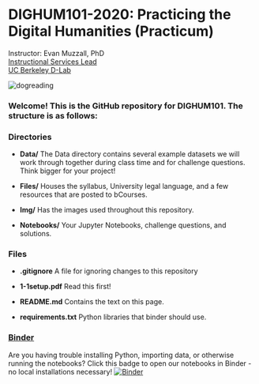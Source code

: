 # DIGHUM101-2020: Practicing the Digital Humanities (Practicum)
Instructor: 
Evan Muzzall, PhD  
[Instructional Services Lead](https://dlab.berkeley.edu/people/evan-muzzall)  
[UC Berkeley D-Lab](https://dlab.berkeley.edu/)

![dogreading](Img/giphy-dog.gif)

### Welcome! This is the GitHub repository for DIGHUM101. The structure is as follows:

### Directories
- **Data/**  The Data directory contains several example datasets we will work through together during class time and for challenge questions. Think bigger for your project! 

- **Files/**  Houses the syllabus, University legal language, and a few resources that are posted to bCourses.  

- **Img/**  Has the images used throughout this repository. 

- **Notebooks/**  Your Jupyter Notebooks, challenge questions, and solutions. 

### Files
- **.gitignore**  A file for ignoring changes to this repository

- **1-1setup.pdf**  Read this first! 

- **README.md**  Contains the text on this page. 

- **requirements.txt**  Python libraries that binder should use.

### [Binder](https://blog.jupyter.org/mybinder-org-serves-two-million-launches-7543ae498a2a)

Are you having trouble installing Python, importing data, or otherwise running the notebooks? Click this badge to open our notebooks in Binder - no local installations necessary! [![Binder](https://mybinder.org/badge_logo.svg)](https://mybinder.org/v2/gh/dlab-berkeley/DIGHUM101-2020/master) 
